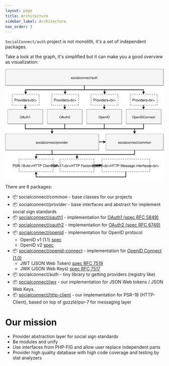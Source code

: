 ```yaml
---
layout: page
title: Architecture
sidebar_label: Architecture
nav_order: 3
---
```


`SocialConnect/auth` project is not monolith, it's a set of independent packages.

Take a look at the graph, it's simplified but it can make you a good overview as visualization:

![](./diagrams/packages-architecture.svg)

There are 6 packages:

- 📦 socialconnect/common - base classes for our projects
- 📦 socialconnect/provider - base interfaces and abstract for implement social sign standards
- 📦 [socialconnect/oauth1](/oauth1.html) - implementation for [OAuth1 (spec RFC 5849)](https://tools.ietf.org/html/rfc5849) 
- 📦 [socialconnect/oauth2](/oauth2.html) - implementation for [OAuth2 (spec RFC 6749)](https://tools.ietf.org/html/rfc6749)
- 📦 [socialconnect/openid](/openid.html) - implementation for OpenID protocol
    - OpenID v1 (1.1) [spec](https://openid.net/specs/openid-authentication-1_1.html)
    - OpenID v2 [spec](http://openid.net/specs/openid-authentication-2_0.html)
- 📦 [socialconnect/openid-connect](/openid-connect.html) - implementation for [OpenID Connect (1.0)](http://openid.net/specs/openid-connect-core-1_0.html#OpenID.Discovery)
    - JWT (JSON Web Token) [spec RFC 7519](https://tools.ietf.org/html/rfc7519)
    - JWK (JSON Web Keys) [spec RFC 7517](https://tools.ietf.org/html/rfc7517)
- 📦 socialconnect/auth - tiny library to getting providers (registry like)
- 📦 [socialconnect/jwx](/jwx.html) - our implementation for JSON Web tokens / JSON Web Keys.
- 📦 [socialconnect/http-client](/http-client.html) - our implementation for PSR-18 (HTTP-Client), based on top of guzzle/psr-7 for messaging layer

# Our mission

- Provider abstraction layer for social sign standards
- Be modules and unify
- Use interfaces from PHP-FIG and allow user replace independent parts
- Provider high quality database with high code coverage and testing by stat analyzers
